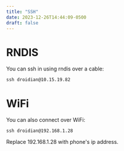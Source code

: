 ```yaml
---
title: "SSH"
date: 2023-12-26T14:44:09-0500
draft: false
---
```


# RNDIS

You can ssh in using rndis over a cable:

	ssh droidian@10.15.19.82

# WiFi

You can also connect over WiFi:

	ssh droidian@192.168.1.28

Replace 192.168.1.28 with phone's ip address.
